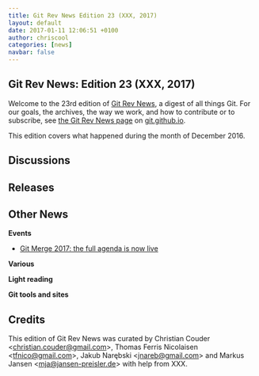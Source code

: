 ```yaml
---
title: Git Rev News Edition 23 (XXX, 2017)
layout: default
date: 2017-01-11 12:06:51 +0100
author: chriscool
categories: [news]
navbar: false
---
```


## Git Rev News: Edition 23 (XXX, 2017)

Welcome to the 23rd edition of [Git Rev News](https://git.github.io/rev_news/rev_news/),
a digest of all things Git. For our goals, the archives, the way we work, and how to contribute or to
subscribe, see [the Git Rev News page](https://git.github.io/rev_news/rev_news/) on [git.github.io](http://git.github.io).

This edition covers what happened during the month of December 2016.

## Discussions

<!---
### General
-->

<!---
### Reviews
-->

<!---
### Support
-->

## Releases


## Other News
__Events__
 * [Git Merge 2017: the full agenda is now live](https://github.com/blog/2294-git-merge-2017-the-full-agenda-is-now-live)


__Various__


__Light reading__


__Git tools and sites__


## Credits

This edition of Git Rev News was curated by
Christian Couder &lt;<christian.couder@gmail.com>&gt;,
Thomas Ferris Nicolaisen &lt;<tfnico@gmail.com>&gt;,
Jakub Narębski &lt;<jnareb@gmail.com>&gt; and
Markus Jansen &lt;<mja@jansen-preisler.de>&gt;
with help from XXX.

